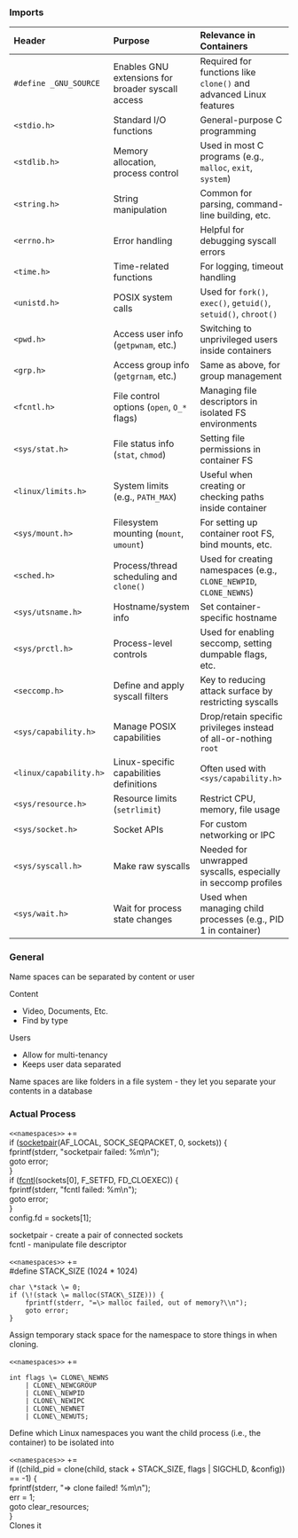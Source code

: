 ### Imports

| Header | Purpose | Relevance in Containers |
| :---- | :---- | :---- |
| `#define _GNU_SOURCE` | Enables GNU extensions for broader syscall access | Required for functions like `clone()` and advanced Linux features |
| `<stdio.h>` | Standard I/O functions | General-purpose C programming |
| `<stdlib.h>` | Memory allocation, process control | Used in most C programs (e.g., `malloc`, `exit`, `system`) |
| `<string.h>` | String manipulation | Common for parsing, command-line building, etc. |
| `<errno.h>` | Error handling | Helpful for debugging syscall errors |
| `<time.h>` | Time-related functions | For logging, timeout handling |
| `<unistd.h>` | POSIX system calls | Used for `fork()`, `exec()`, `getuid()`, `setuid()`, `chroot()` |
| `<pwd.h>` | Access user info (`getpwnam`, etc.) | Switching to unprivileged users inside containers |
| `<grp.h>` | Access group info (`getgrnam`, etc.) | Same as above, for group management |
| `<fcntl.h>` | File control options (`open`, `O_*` flags) | Managing file descriptors in isolated FS environments |
| `<sys/stat.h>` | File status info (`stat`, `chmod`) | Setting file permissions in container FS |
| `<linux/limits.h>` | System limits (e.g., `PATH_MAX`) | Useful when creating or checking paths inside container |
| `<sys/mount.h>` | Filesystem mounting (`mount`, `umount`) | For setting up container root FS, bind mounts, etc. |
| `<sched.h>` | Process/thread scheduling and `clone()` | Used for creating namespaces (e.g., `CLONE_NEWPID`, `CLONE_NEWNS`) |
| `<sys/utsname.h>` | Hostname/system info | Set container-specific hostname |
| `<sys/prctl.h>` | Process-level controls | Used for enabling seccomp, setting dumpable flags, etc. |
| `<seccomp.h>` | Define and apply syscall filters | Key to reducing attack surface by restricting syscalls |
| `<sys/capability.h>` | Manage POSIX capabilities | Drop/retain specific privileges instead of all-or-nothing `root` |
| `<linux/capability.h>` | Linux-specific capabilities definitions | Often used with `<sys/capability.h>` |
| `<sys/resource.h>` | Resource limits (`setrlimit`) | Restrict CPU, memory, file usage |
| `<sys/socket.h>` | Socket APIs | For custom networking or IPC |
| `<sys/syscall.h>` | Make raw syscalls | Needed for unwrapped syscalls, especially in seccomp profiles |
| `<sys/wait.h>` | Wait for process state changes | Used when managing child processes (e.g., PID 1 in container) |

### General  
Name spaces can be separated by content or user

Content

- Video, Documents, Etc.  
- Find by type

Users

- Allow for multi-tenancy  
- Keeps user data separated

Name spaces are like folders in a file system \- they let you separate your contents in a database

### Actual Process

`<<namespaces>>` \+=  
	if ([socketpair](https://man7.org/linux/man-pages/man2/socketpair.2.html)(AF\_LOCAL, SOCK\_SEQPACKET, 0, sockets)) {  
		fprintf(stderr, "socketpair failed: %m\\n");  
		goto error;  
	}  
	if ([fcntl](https://man7.org/linux/man-pages/man2/fcntl.2.html)(sockets\[0\], F\_SETFD, FD\_CLOEXEC)) {  
		fprintf(stderr, "fcntl failed: %m\\n");  
		goto error;  
	}  
	config.fd \= sockets\[1\];

socketpair \- create a pair of connected sockets  
fcntl \- manipulate file descriptor

`<<namespaces>>` \+=  
	\#define STACK\_SIZE (1024 \* 1024\)

	char \*stack \= 0;  
	if (\!(stack \= malloc(STACK\_SIZE))) {  
		fprintf(stderr, "=\> malloc failed, out of memory?\\n");  
		goto error;  
	}

Assign temporary stack space for the namespace to store things in when cloning.

`<<namespaces>>` \+=

	int flags \= CLONE\_NEWNS  
		| CLONE\_NEWCGROUP  
		| CLONE\_NEWPID  
		| CLONE\_NEWIPC  
		| CLONE\_NEWNET  
		| CLONE\_NEWUTS;

Define which Linux namespaces you want the child process (i.e., the container) to be isolated into

`<<namespaces>>` \+=  
	if ((child\_pid \= clone(child, stack \+ STACK\_SIZE, flags | SIGCHLD, \&config)) \== \-1) {  
		fprintf(stderr, "=\> clone failed\! %m\\n");  
		err \= 1;  
		goto clear\_resources;  
	}  
Clones it

